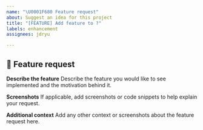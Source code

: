 ```yaml
---
name: "\U0001F680 Feature request"
about: Suggest an idea for this project
title: "[FEATURE] Add feature to ?"
labels: enhancement
assignees: jdryu

---
```


## 🚀 Feature request

**Describe the feature**
Describe the feature you would like to see implemented and the motivation behind it.

**Screenshots**
If applicable, add screenshots or code snippets to help explain your request.

**Additional context**
Add any other context or screenshots about the feature request here.

